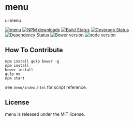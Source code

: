 # menu

ui menu

[![menu](https://nodei.co/npm/modulex-menu.png)](https://npmjs.org/package/modulex-menu)
[![NPM downloads](http://img.shields.io/npm/dm/modulex-menu.svg)](https://npmjs.org/package/modulex-menu)
[![Build Status](https://secure.travis-ci.org/kissyteam/menu.png?branch=master)](https://travis-ci.org/kissyteam/menu)
[![Coverage Status](https://img.shields.io/coveralls/kissyteam/menu.svg)](https://coveralls.io/r/kissyteam/menu?branch=master)
[![Dependency Status](https://gemnasium.com/kissyteam/menu.png)](https://gemnasium.com/kissyteam/menu)
[![Bower version](https://badge.fury.io/bo/modulex-menu.svg)](http://badge.fury.io/bo/modulex-menu)
[![node version](https://img.shields.io/badge/node.js-%3E=_0.10-green.svg?style=flat-square)](http://nodejs.org/download/)


## How To Contribute

```
npm install gulp bower -g
npm install
bower install
gulp mx
npm start
```

see ``demo/index.html`` for script reference.

## License

menu is released under the MIT license.